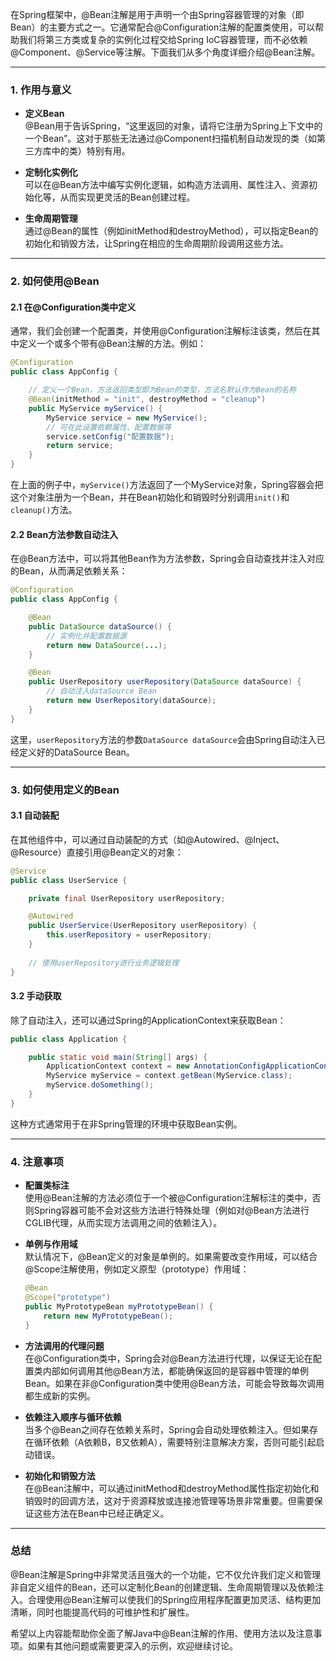 在Spring框架中，@Bean注解是用于声明一个由Spring容器管理的对象（即Bean）的主要方式之一。它通常配合@Configuration注解的配置类使用，可以帮助我们将第三方类或复杂的实例化过程交给Spring IoC容器管理，而不必依赖@Component、@Service等注解。下面我们从多个角度详细介绍@Bean注解。

---

### 1. 作用与意义

- **定义Bean**  
    @Bean用于告诉Spring，“这里返回的对象，请将它注册为Spring上下文中的一个Bean”。这对于那些无法通过@Component扫描机制自动发现的类（如第三方库中的类）特别有用。
    
- **定制化实例化**  
    可以在@Bean方法中编写实例化逻辑，如构造方法调用、属性注入、资源初始化等，从而实现更灵活的Bean创建过程。
    
- **生命周期管理**  
    通过@Bean的属性（例如initMethod和destroyMethod），可以指定Bean的初始化和销毁方法，让Spring在相应的生命周期阶段调用这些方法。
    

---

### 2. 如何使用@Bean

#### 2.1 在@Configuration类中定义

通常，我们会创建一个配置类，并使用@Configuration注解标注该类，然后在其中定义一个或多个带有@Bean注解的方法。例如：

```java
@Configuration
public class AppConfig {

    // 定义一个Bean，方法返回类型即为Bean的类型，方法名默认作为Bean的名称
    @Bean(initMethod = "init", destroyMethod = "cleanup")
    public MyService myService() {
        MyService service = new MyService();
        // 可在此设置依赖属性、配置数据等
        service.setConfig("配置数据");
        return service;
    }
}
```

在上面的例子中，`myService()`方法返回了一个MyService对象，Spring容器会把这个对象注册为一个Bean，并在Bean初始化和销毁时分别调用`init()`和`cleanup()`方法。

#### 2.2 Bean方法参数自动注入

在@Bean方法中，可以将其他Bean作为方法参数，Spring会自动查找并注入对应的Bean，从而满足依赖关系：

```java
@Configuration
public class AppConfig {

    @Bean
    public DataSource dataSource() {
        // 实例化并配置数据源
        return new DataSource(...);
    }

    @Bean
    public UserRepository userRepository(DataSource dataSource) {
        // 自动注入dataSource Bean
        return new UserRepository(dataSource);
    }
}
```

这里，`userRepository`方法的参数`DataSource dataSource`会由Spring自动注入已经定义好的DataSource Bean。

---

### 3. 如何使用定义的Bean

#### 3.1 自动装配

在其他组件中，可以通过自动装配的方式（如@Autowired、@Inject、@Resource）直接引用@Bean定义的对象：

```java
@Service
public class UserService {

    private final UserRepository userRepository;

    @Autowired
    public UserService(UserRepository userRepository) {
        this.userRepository = userRepository;
    }
    
    // 使用userRepository进行业务逻辑处理
}
```

#### 3.2 手动获取

除了自动注入，还可以通过Spring的ApplicationContext来获取Bean：

```java
public class Application {

    public static void main(String[] args) {
        ApplicationContext context = new AnnotationConfigApplicationContext(AppConfig.class);
        MyService myService = context.getBean(MyService.class);
        myService.doSomething();
    }
}
```

这种方式通常用于在非Spring管理的环境中获取Bean实例。

---

### 4. 注意事项

- **配置类标注**  
    使用@Bean注解的方法必须位于一个被@Configuration注解标注的类中，否则Spring容器可能不会对这些方法进行特殊处理（例如对@Bean方法进行CGLIB代理，从而实现方法调用之间的依赖注入）。
    
- **单例与作用域**  
    默认情况下，@Bean定义的对象是单例的。如果需要改变作用域，可以结合@Scope注解使用，例如定义原型（prototype）作用域：
    
    ```java
    @Bean
    @Scope("prototype")
    public MyPrototypeBean myPrototypeBean() {
        return new MyPrototypeBean();
    }
    ```
    
- **方法调用的代理问题**  
    在@Configuration类中，Spring会对@Bean方法进行代理，以保证无论在配置类内部如何调用其他@Bean方法，都能确保返回的是容器中管理的单例Bean。如果在非@Configuration类中使用@Bean方法，可能会导致每次调用都生成新的实例。
    
- **依赖注入顺序与循环依赖**  
    当多个@Bean之间存在依赖关系时，Spring会自动处理依赖注入。但如果存在循环依赖（A依赖B，B又依赖A），需要特别注意解决方案，否则可能引起启动错误。
    
- **初始化和销毁方法**  
    在@Bean注解中，可以通过initMethod和destroyMethod属性指定初始化和销毁时的回调方法，这对于资源释放或连接池管理等场景非常重要。但需要保证这些方法在Bean中已经正确定义。
    

---

### 总结

@Bean注解是Spring中非常灵活且强大的一个功能，它不仅允许我们定义和管理非自定义组件的Bean，还可以定制化Bean的创建逻辑、生命周期管理以及依赖注入。合理使用@Bean注解可以使我们的Spring应用程序配置更加灵活、结构更加清晰，同时也能提高代码的可维护性和扩展性。

希望以上内容能帮助你全面了解Java中@Bean注解的作用、使用方法以及注意事项。如果有其他问题或需要更深入的示例，欢迎继续讨论。